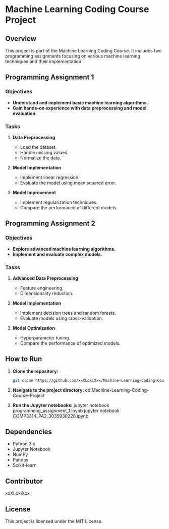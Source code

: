 # Machine Learning Coding Course Project

## Overview
This project is part of the Machine Learning Coding Course. It includes two programming assignments focusing on various machine learning techniques and their implementation.

## Programming Assignment 1

### Objectives
- **Understand and implement basic machine learning algorithms.**
- **Gain hands-on experience with data preprocessing and model evaluation.**

### Tasks
1. **Data Preprocessing**
   - Load the dataset.
   - Handle missing values.
   - Normalize the data.

2. **Model Implementation**
   - Implement linear regression.
   - Evaluate the model using mean squared error.

3. **Model Improvement**
   - Implement regularization techniques.
   - Compare the performance of different models.

## Programming Assignment 2

### Objectives
- **Explore advanced machine learning algorithms.**
- **Implement and evaluate complex models.**

### Tasks
1. **Advanced Data Preprocessing**
   - Feature engineering.
   - Dimensionality reduction.

2. **Model Implementation**
   - Implement decision trees and random forests.
   - Evaluate models using cross-validation.

3. **Model Optimization**
   - Hyperparameter tuning.
   - Compare the performance of optimized models.

## How to Run
1. **Clone the repository:**
   ```bash
   git clone https://github.com/xxXLokiXxx/Machine-Learning-Coding-Course-Project.git

2. **Navigate to the project directory:**
   cd Machine-Learning-Coding-Course-Project

3. **Run the Jupyter notebooks:**
   jupyter notebook programming_assignment_1.ipynb
   jupyter notebook COMP3314_PA2_3035930228.ipynb

## Dependencies
   - Python 3.x
   - Jupyter Notebook
   - NumPy
   - Pandas
   - Scikit-learn

## Contributor
xxXLokiXxx

## License
This project is licensed under the MIT License.


